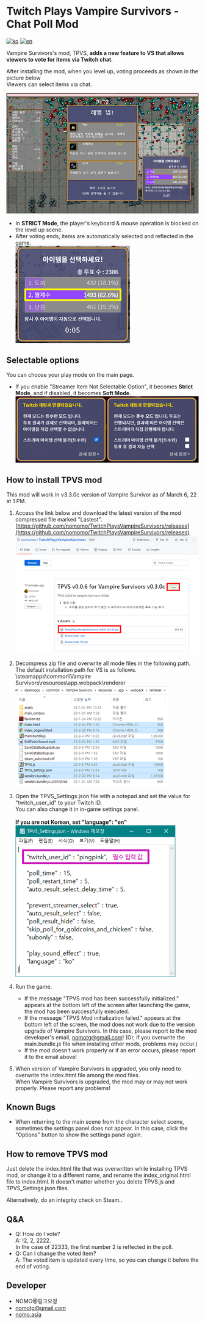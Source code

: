 # Twitch Plays Vampire Survivors - Chat Poll Mod

[![ko](https://img.shields.io/badge/lang-ko--kr-green.svg)](https://github.com/nomomo/TwitchPlaysVampireSurvivors/blob/main/README.md)
[![en](https://img.shields.io/badge/lang-en-red.svg)](https://github.com/nomomo/TwitchPlaysVampireSurvivors/blob/main/README.en.md)

Vampire Survivors's mod, TPVS, **adds a new feature to VS that allows viewers to vote for items via Twitch chat**.<br />

After installing the mod, when you level up, voting proceeds as shown in the picture below<br />
Viewers can select items via chat.

![poll](https://raw.githubusercontent.com/nomomo/TwitchPlaysVampireSurvivors/main/images/1_poll.png)

- In **STRICT Mode**, the player's keyboard & mouse operation is blocked on the level up scene.
- After voting ends, items are automatically selected and reflected in the game.<br />
![tsurun](https://raw.githubusercontent.com/nomomo/TwitchPlaysVampireSurvivors/main/images/2_tsr.png)

## Selectable options

You can choose your play mode on the main page.

- If you enable "Streamer Item Not Selectable Option", it becomes **Strict Mode**, and if disabled, it becomes **Soft Mode**.
![Play Mode](https://raw.githubusercontent.com/nomomo/TwitchPlaysVampireSurvivors/main/images/mode.png)

## How to install TPVS mod

This mod will work in v3.3.0c version of Vampire Survivor as of March 6, 22 at 1 PM.

1. Access the link below and download the latest version of the mod compressed file marked "Lastest".
[https://github.com/nomomo/TwitchPlaysVampireSurvivors/releases](https://github.com/nomomo/TwitchPlaysVampireSurvivors/releases)
![main_menu_options](https://raw.githubusercontent.com/nomomo/TwitchPlaysVampireSurvivors/main/images/5_download.png)

2. Decompress zip file and overwrite all mode files in the following path.<br />
The default installation path for VS is as follows.<br />
\steamapps\common\Vampire Survivors\resources\app\.webpack\renderer<br />
![copy_files](https://raw.githubusercontent.com/nomomo/TwitchPlaysVampireSurvivors/main/images/6_install.png)

3. Open the TPVS_Settings.json file with a notepad and set the value for "twitch_user_id" to your Twitch ID.<br />You can also change it in in-game settings panel.<br />
<br />**If you are not Korean, set "language": "en"**<br />
![set_twitch_id](https://raw.githubusercontent.com/nomomo/TwitchPlaysVampireSurvivors/main/images/3_settings.png)

4. Run the game.
    - If the message "TPVS mod has been successfully initialized." appears at the bottom left of the screen after launching the game, the mod has been successfully executed.
    - If the message "TPVS Mod initialization failed." appears at the bottom left of the screen, the mod does not work due to the version upgrade of Vampire Survivors. In this case, please report to the mod developer's email, nomotg@gmail.com! (Or, if you overwrite the main.bundle.js file when installing other mods, problems may occur.)
    - If the mod doesn't work properly or if an error occurs, please report it to the email above!

5. When version of Vampire Survivors is upgraded, you only need to overwrite the index.html file among the mod files.<br />When Vampire Survivors is upgraded, the mod may or may not work properly. Please report any problems!

## Known Bugs

- When returning to the main scene from the character select scene, sometimes the settings panel does not appear. In this case, click the "Options" button to show the settings panel again.

## How to remove TPVS mod

Just delete the index.html file that was overwritten while installing TPVS mod, or change it to a different name, and rename the index_original.html file to index.html.
It doesn't matter whether you delete TPVS.js and TPVS_Settings.json files.

Alternatively, do an integrity check on Steam..

## Q&A

- Q: How do I vote?<br />A: !2, 2, 2222.<br />In the case of 22333, the first number 2 is reflected in the poll.
- Q: Can I change the voted item?<br />A: The voted item is updated every time, so you can change it before the end of voting.

## Developer

- NOMO@핑크요정
- nomotg@gmail.com
- [nomo.asia](https://nomo.asia)
